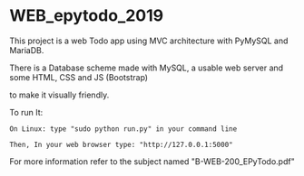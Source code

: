 # WEB_epytodo_2019
This project is a web Todo app using MVC architecture with PyMySQL and MariaDB.

There is a Database scheme made with MySQL, a usable web server and some HTML, CSS and JS (Bootstrap)

to make it visually friendly.

To run It:

    On Linux: type "sudo python run.py" in your command line

    Then, In your web browser type: "http://127.0.0.1:5000"
  
For more information refer to the subject named "B-WEB-200_EPyTodo.pdf"
